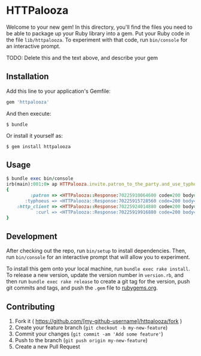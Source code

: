 # HTTPalooza

Welcome to your new gem! In this directory, you'll find the files you need to be able to package up your Ruby library into a gem. Put your Ruby code in the file `lib/httpalooza`. To experiment with that code, run `bin/console` for an interactive prompt.

TODO: Delete this and the text above, and describe your gem

## Installation

Add this line to your application's Gemfile:

```ruby
gem 'httpalooza'
```

And then execute:

    $ bundle

Or install it yourself as:

    $ gem install httpalooza

## Usage

```ruby
$ bundle exec bin/console
irb(main):001:0> ap HTTPalooza.invite.patron_to_the_party.and_use_typhoeus_too.lets_also_use_http_client_and_plain_old_curl_to.rest_client_invited_itself.get("http://example.com")
{
         :patron => <HTTPalooza::Response:70225910064600 code=200 body="<!doctype html>\n<html>\n<...,
       :typhoeus => <HTTPalooza::Response:70225915728560 code=200 body="<!doctype html>\n<html>\n<...,
    :http_client => <HTTPalooza::Response:70225924014880 code=200 body="<!doctype html>\n<html>\n<...,
           :curl => <HTTPalooza::Response:70225919916880 code=200 body="<!doctype html>\n<html>\n<...
}
```

## Development

After checking out the repo, run `bin/setup` to install dependencies. Then, run `bin/console` for an interactive prompt that will allow you to experiment.

To install this gem onto your local machine, run `bundle exec rake install`. To release a new version, update the version number in `version.rb`, and then run `bundle exec rake release` to create a git tag for the version, push git commits and tags, and push the `.gem` file to [rubygems.org](https://rubygems.org).

## Contributing

1. Fork it ( https://github.com/[my-github-username]/httpalooza/fork )
2. Create your feature branch (`git checkout -b my-new-feature`)
3. Commit your changes (`git commit -am 'Add some feature'`)
4. Push to the branch (`git push origin my-new-feature`)
5. Create a new Pull Request
